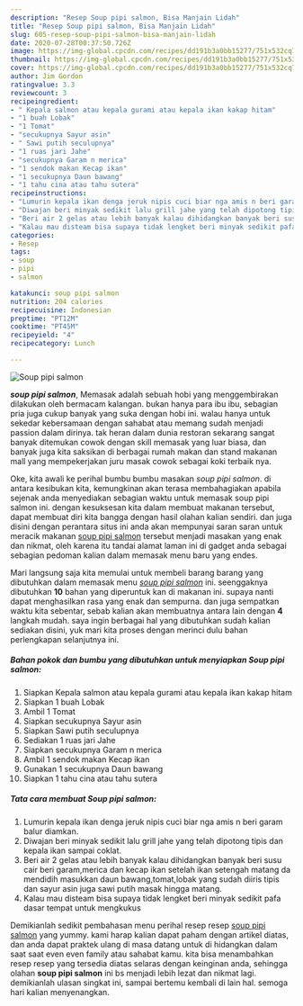 ```yaml
---
description: "Resep Soup pipi salmon, Bisa Manjain Lidah"
title: "Resep Soup pipi salmon, Bisa Manjain Lidah"
slug: 605-resep-soup-pipi-salmon-bisa-manjain-lidah
date: 2020-07-28T00:37:50.726Z
image: https://img-global.cpcdn.com/recipes/dd191b3a0bb15277/751x532cq70/soup-pipi-salmon-foto-resep-utama.jpg
thumbnail: https://img-global.cpcdn.com/recipes/dd191b3a0bb15277/751x532cq70/soup-pipi-salmon-foto-resep-utama.jpg
cover: https://img-global.cpcdn.com/recipes/dd191b3a0bb15277/751x532cq70/soup-pipi-salmon-foto-resep-utama.jpg
author: Jim Gordon
ratingvalue: 3.3
reviewcount: 3
recipeingredient:
- " Kepala salmon atau kepala gurami atau kepala ikan kakap hitam"
- "1 buah Lobak"
- "1 Tomat"
- "secukupnya Sayur asin"
- " Sawi putih seculupnya"
- "1 ruas jari Jahe"
- "secukupnya Garam n merica"
- "1 sendok makan Kecap ikan"
- "1 secukupnya Daun bawang"
- "1 tahu cina atau tahu sutera"
recipeinstructions:
- "Lumurin kepala ikan denga jeruk nipis cuci biar nga amis n beri garam balur diamkan."
- "Diwajan beri minyak sedikit lalu grill jahe yang telah dipotong tipis dan kepala ikan sampai coklat."
- "Beri air 2 gelas atau lebih banyak kalau dihidangkan banyak beri susu cair beri garam,merica dan kecap ikan setelah ikan setengah matang da mendidih masukkan daun bawang,tomat,lobak yang sudah diiris tipis dan sayur asin juga sawi putih masak hingga matang."
- "Kalau mau disteam bisa supaya tidak lengket beri minyak sedikit pafa dasar tempat untuk mengkukus"
categories:
- Resep
tags:
- soup
- pipi
- salmon

katakunci: soup pipi salmon 
nutrition: 204 calories
recipecuisine: Indonesian
preptime: "PT12M"
cooktime: "PT45M"
recipeyield: "4"
recipecategory: Lunch

---
```



![Soup pipi salmon](https://img-global.cpcdn.com/recipes/dd191b3a0bb15277/751x532cq70/soup-pipi-salmon-foto-resep-utama.jpg)

<b><i>soup pipi salmon</i></b>, Memasak adalah sebuah hobi yang menggembirakan dilakukan oleh bermacam kalangan. bukan hanya para ibu ibu, sebagian pria juga cukup banyak yang suka dengan hobi ini. walau hanya untuk sekedar kebersamaan dengan sahabat atau memang sudah menjadi passion dalam dirinya. tak heran dalam dunia restoran sekarang sangat banyak ditemukan cowok dengan skill memasak yang luar biasa, dan banyak juga kita saksikan di berbagai rumah makan dan stand makanan mall yang mempekerjakan juru masak cowok sebagai koki terbaik nya.



Oke, kita awali ke perihal bumbu bumbu masakan <i>soup pipi salmon</i>. di antara kesibukan kita, kemungkinan akan terasa membahagiakan apabila sejenak anda menyediakan sebagian waktu untuk memasak soup pipi salmon ini. dengan kesuksesan kita dalam membuat makanan tersebut, dapat membuat diri kita bangga dengan hasil olahan kalian sendiri. dan juga disini dengan perantara situs ini anda akan mempunyai saran saran untuk meracik makanan <u>soup pipi salmon</u> tersebut menjadi masakan yang enak dan nikmat, oleh karena itu tandai alamat laman ini di gadget anda sebagai sebagian pedoman kalian dalam memasak menu baru yang endes.


Mari langsung saja kita memulai untuk membeli barang barang yang dibutuhkan dalam memasak menu <u><i>soup pipi salmon</i></u> ini. seenggaknya dibutuhkan <b>10</b> bahan yang diperuntuk kan di makanan ini. supaya nanti dapat menghasilkan rasa yang enak dan sempurna. dan juga sempatkan waktu kita sebentar, sebab kalian akan membuatnya antara lain dengan <b>4</b> langkah mudah. saya ingin berbagai hal yang dibutuhkan sudah kalian sediakan disini, yuk mari kita proses dengan merinci dulu bahan perlengkapan selanjutnya ini.

<!--inarticleads1-->

##### Bahan pokok dan bumbu yang dibutuhkan untuk menyiapkan Soup pipi salmon:

1. Siapkan  Kepala salmon atau kepala gurami atau kepala ikan kakap hitam
1. Siapkan 1 buah Lobak
1. Ambil 1 Tomat
1. Siapkan secukupnya Sayur asin
1. Siapkan  Sawi putih seculupnya
1. Sediakan 1 ruas jari Jahe
1. Siapkan secukupnya Garam n merica
1. Ambil 1 sendok makan Kecap ikan
1. Gunakan 1 secukupnya Daun bawang
1. Siapkan 1 tahu cina atau tahu sutera




<!--inarticleads2-->

##### Tata cara membuat Soup pipi salmon:

1. Lumurin kepala ikan denga jeruk nipis cuci biar nga amis n beri garam balur diamkan.
1. Diwajan beri minyak sedikit lalu grill jahe yang telah dipotong tipis dan kepala ikan sampai coklat.
1. Beri air 2 gelas atau lebih banyak kalau dihidangkan banyak beri susu cair beri garam,merica dan kecap ikan setelah ikan setengah matang da mendidih masukkan daun bawang,tomat,lobak yang sudah diiris tipis dan sayur asin juga sawi putih masak hingga matang.
1. Kalau mau disteam bisa supaya tidak lengket beri minyak sedikit pafa dasar tempat untuk mengkukus




Demikianlah sedikit pembahasan menu perihal resep resep <u>soup pipi salmon</u> yang yummy. kami harap kalian dapat paham dengan artikel diatas, dan anda dapat praktek ulang di masa datang untuk di hidangkan dalam saat saat even even family atau sahabat kamu. kita bisa menambahkan resep resep yang tersedia diatas selaras dengan keinginan anda, sehingga olahan <b>soup pipi salmon</b> ini bs menjadi lebih lezat dan nikmat lagi. demikianlah ulasan singkat ini, sampai bertemu kembali di lain hal. semoga hari kalian menyenangkan.
